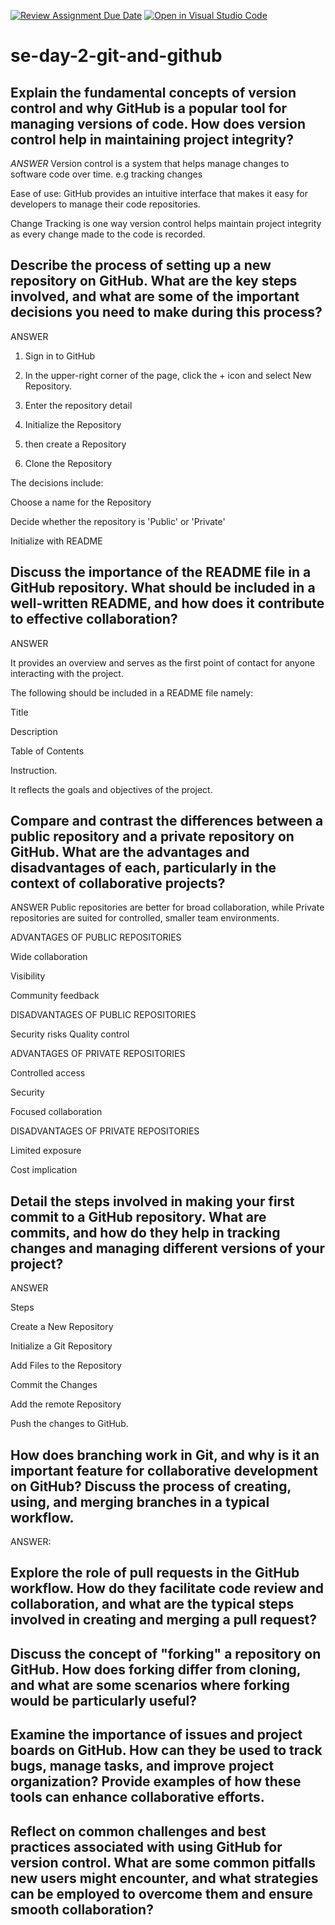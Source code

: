 [![Review Assignment Due Date](https://classroom.github.com/assets/deadline-readme-button-22041afd0340ce965d47ae6ef1cefeee28c7c493a6346c4f15d667ab976d596c.svg)](https://classroom.github.com/a/8wgCKhpZ)
[![Open in Visual Studio Code](https://classroom.github.com/assets/open-in-vscode-2e0aaae1b6195c2367325f4f02e2d04e9abb55f0b24a779b69b11b9e10269abc.svg)](https://classroom.github.com/online_ide?assignment_repo_id=16128462&assignment_repo_type=AssignmentRepo)
# se-day-2-git-and-github
## Explain the fundamental concepts of version control and why GitHub is a popular tool for managing versions of code. How does version control help in maintaining project integrity?
_ANSWER_
Version control is a system that helps manage changes to software code over time. e.g tracking changes

Ease of use: GitHub provides an intuitive interface that makes it easy for developers to manage their code repositories.

Change Tracking is one way version control helps maintain project integrity as every change made to the code is recorded.

## Describe the process of setting up a new repository on GitHub. What are the key steps involved, and what are some of the important decisions you need to make during this process?
ANSWER
1) Sign in to GitHub
   
2) In the upper-right corner of the page, click the + icon and select New Repository.

3) Enter the repository detail

4) Initialize the Repository

5) then create a Repository

6) Clone the Repository

The decisions include:

Choose a name for the Repository

Decide whether the repository is 'Public' or 'Private'

Initialize with README




## Discuss the importance of the README file in a GitHub repository. What should be included in a well-written README, and how does it contribute to effective collaboration?
ANSWER

It provides an overview and serves as the first point of contact for anyone interacting with the project.

The following should be included in a README file namely:

Title

Description

Table of Contents

Instruction.

It reflects the goals and objectives of the project.

## Compare and contrast the differences between a public repository and a private repository on GitHub. What are the advantages and disadvantages of each, particularly in the context of collaborative projects?

ANSWER
Public repositories are better for broad collaboration, while Private repositories are suited for controlled, smaller team environments.

ADVANTAGES OF PUBLIC REPOSITORIES

Wide collaboration

Visibility

Community feedback

DISADVANTAGES OF PUBLIC REPOSITORIES
 
 Security risks
 Quality control

 ADVANTAGES OF PRIVATE REPOSITORIES

 Controlled access
 
 Security
 
 Focused collaboration

 DISADVANTAGES OF PRIVATE REPOSITORIES

 Limited exposure

 Cost implication

## Detail the steps involved in making your first commit to a GitHub repository. What are commits, and how do they help in tracking changes and managing different versions of your project?
ANSWER

Steps

Create a New Repository

Initialize a Git Repository

Add Files to the Repository

Commit the Changes

Add the remote Repository

Push the changes to GitHub.

## How does branching work in Git, and why is it an important feature for collaborative development on GitHub? Discuss the process of creating, using, and merging branches in a typical workflow.
ANSWER:  


## Explore the role of pull requests in the GitHub workflow. How do they facilitate code review and collaboration, and what are the typical steps involved in creating and merging a pull request?

## Discuss the concept of "forking" a repository on GitHub. How does forking differ from cloning, and what are some scenarios where forking would be particularly useful?

## Examine the importance of issues and project boards on GitHub. How can they be used to track bugs, manage tasks, and improve project organization? Provide examples of how these tools can enhance collaborative efforts.

## Reflect on common challenges and best practices associated with using GitHub for version control. What are some common pitfalls new users might encounter, and what strategies can be employed to overcome them and ensure smooth collaboration?
